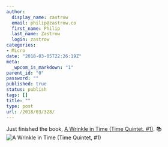 ```yaml
---
author:
  display_name: zastrow
  email: philip@zastrow.co
  first_name: Philip
  last_name: Zastrow
  login: zastrow
categories:
- Micro
date: "2018-03-05T22:26:19Z"
meta:
  _wpcom_is_markdown: "1"
parent_id: "0"
password: ""
published: true
status: publish
tags: []
title: ""
type: post
url: /2018/03/328/
---
```

<p>Just finished the book, <a href="https://www.goodreads.com/review/show/2298063374?utm_medium=api&amp;utm_source=rss">A Wrinkle in Time (Time Quintet, #1)</a>. 📚 <img src="{{ site.baseurl }}/assets/2018/03/10808486.jpg" alt="A Wrinkle in Time (Time Quintet, #1)" /></p>
